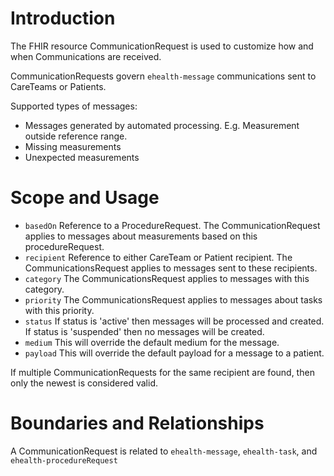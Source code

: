 # Introduction
 
The FHIR resource CommunicationRequest is used to customize how and when Communications are received.
 
CommunicationRequests govern `ehealth-message` communications sent to CareTeams or Patients.

Supported types of messages:
* Messages generated by automated processing. E.g. Measurement outside reference range.
* Missing measurements
* Unexpected measurements
   
# Scope and Usage
* `basedOn` Reference to a ProcedureRequest. The CommunicationRequest applies to messages about measurements based on this procedureRequest.
* `recipient` Reference to either CareTeam or Patient recipient. The CommunicationsRequest applies to messages sent to these recipients. 
* `category` The CommunicationsRequest applies to messages with this category.
* `priority` The CommunicationsRequest applies to messages about tasks with this priority.
* `status` If status is 'active' then messages will be processed and created. If status is 'suspended' then no messages will be created.
* `medium` This will override the default medium for the message.
* `payload` This will override the default payload for a message to a patient.

If multiple CommunicationRequests for the same recipient are found, then only the newest is considered valid.
 
# Boundaries and Relationships
A CommunicationRequest is related to `ehealth-message`, `ehealth-task`, and `ehealth-procedureRequest`